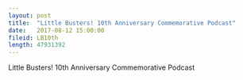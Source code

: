 ```yaml
---
layout: post
title:  "Little Busters! 10th Anniversary Commemorative Podcast"
date:   2017-08-12 15:00:00
fileid: LB10th
length: 47931392
---
```


Little Busters! 10th Anniversary Commemorative Podcast
